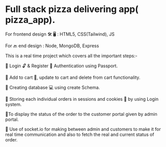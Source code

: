 ﻿# Full stack pizza delivering app( pizza_app).
For frontend design 🛠 🖥 : HTML5, CSS(Tailwind), JS

For 🔙 end design : Node, MongoDB, Express

This is a real time project which covers all the important steps:- 

📍 Login 🔓 & Register 🔐 Authentication using Passport.

📍 Add to cart 🛒, update to cart and delete from cart functionality.

📍 Creating database 💻 using create Schema.

📍 Storing each individual orders in sessions and cookies 🍪 by using Login system.

📍To display the status of the order to the customer portal given by admin portal.

📍 Use of socket.io for making between admin and customers to make it for real time communication and also to fetch the real and current status of order.


